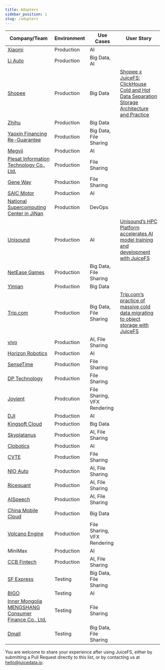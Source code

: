 ```yaml
---
title: Adopters
sidebar_position: 1
slug: /adopters
---
```


| Company/Team                                                                            | Environment | Use Cases                   | User Story                                                                                                                                                                                          |
|-----------------------------------------------------------------------------------------|-------------|-----------------------------|-----------------------------------------------------------------------------------------------------------------------------------------------------------------------------------------------------|
| [Xiaomi](https://www.mi.com/global)                                                     | Production  | AI                          |                                                                                                                                                                                                     |
| [Li Auto](https://www.lixiang.com/en)                                                   | Production  | Big Data, AI                |                                                                                                                                                                                                     |
| [Shopee](https://shopee.com)                                                            | Production  | Big Data                    | [Shopee x JuiceFS: ClickHouse Cold and Hot Data Separation Storage Architecture and Practice](https://juicefs.com/en/blog/shopee-clickhouse-with-juicefs)                                           |
| [Zhihu](https://www.zhihu.com)                                                          | Production  | Big Data                    |                                                                                                                                                                                                     |
| [Yaoxin Financing Re-Guarantee](https://www.yaoxinhd.com)                               | Production  | Big Data, File Sharing      |                                                                                                                                                                                                     |
| [Megvii](https://megvii.com)                                                            | Production  | AI                          |                                                                                                                                                                                                     |
| [Piesat Information Technology Co., Ltd.](https://www.piesat.cn)                        | Production  | File Sharing                |                                                                                                                                                                                                     |
| [Gene Way](https://www.geneway.cn)                                                      | Production  | File Sharing                |                                                                                                                                                                                                     |
| [SAIC Motor](https://www.saicmotor.com/english)                                         | Production  | AI                          |                                                                                                                                                                                                     |
| [National Supercomputing Center in JiNan](https://www.nsccjn.cn/)                       | Production  | DevOps                      |                                                                                                                                                                                                     |
| [Unisound](https://www.unisound.com)                                                    | Production  | AI                          | [Unisound’s HPC Platform accelerates AI model training and development with JuiceFS](https://juicefs.com/en/blog/unisounds-hpc-platform-accelerates-ai-model-training-and-development-with-juicefs) |
| [NetEase Games](https://www.neteasegames.com)                                           | Production  | Big Data, File Sharing      |                                                                                                                                                                                                     |
| [Yimian](https://www.yimian.io)                                                         | Production  | Big Data                    |                                                                                                                                                                                                     |
| [Trip.com](https://www.trip.com)                                                        | Production  | Big Data, File Sharing      | [Trip.com’s practice of massive cold data migrating to object storage with JuiceFS](https://juicefs.com/en/blog/user-stories/a-practice-of-massive-cold-data-migrating-to-oss-with-juicefs)         |
| [vivo](https://www.vivo.com)                                                            | Production  | AI, File Sharing            |                                                                                                                                                                                                     |
| [Horizon Robotics](https://horizon.ai)                                                  | Production  | AI                          |                                                                                                                                                                                                     |
| [SenseTime](https://www.sensetime.com/en)                                               | Production  | File Sharing                |                                                                                                                                                                                                     |
| [DP Technology](https://www.dp.tech)                                                    | Production  | File Sharing                |                                                                                                                                                                                                     |
| [Joyient](http://www.joyient.com)                                                       | Prodcution  | File Sharing, VFX Rendering |                                                                                                                                                                                                     |
| [DJI](https://www.dji.com)                                                              | Production  | AI                          |                                                                                                                                                                                                     |
| [Kingsoft Cloud](https://en.ksyun.com)                                                  | Production  | Big Data                    |                                                                                                                                                                                                     |
| [Skyplatanus](https://www.kuaidianyuedu.com)                                            | Production  | AI, File Sharing            |                                                                                                                                                                                                     |
| [Clobotics](https://clobotics.com)                                                      | Production  | AI                          |                                                                                                                                                                                                     |
| [CVTE](http://www.cvte.com/en)                                                          | Production  | File Sharing                |                                                                                                                                                                                                     |
| [NIO Auto](https://www.nio.com)                                                         | Production  | AI, File Sharing            |                                                                                                                                                                                                     |
| [Ricequant](https://www.ricequant.com)                                                  | Production  | AI, File Sharing            |                                                                                                                                                                                                     |
| [AISpeech](https://www.aispeech.com)                                                    | Production  | AI, File Sharing            |                                                                                                                                                                                                     |
| [China Mobile Cloud](https://ecloud.he.chinamobile.com)                                 | Production  | Big Data                    |                                                                                                                                                                                                     |
| [Volcano Engine](https://www.volcengine.com)                                            | Production  | File Sharing, VFX Rendering |                                                                                                                                                                                                     |
| MiniMax                                                                                 | Production  | AI                          |                                                                                                                                                                                                     |
| [CCB Fintech](https://www.ccbft.com)                                                    | Production  | AI, File Sharing            |                                                                                                                                                                                                     |
| [SF Express](https://www.sf-express.com)                                                | Testing     | Big Data, File Sharing      |                                                                                                                                                                                                     |
| [BIGO](https://bigo.tv)                                                                 | Testing     | AI                          |                                                                                                                                                                                                     |
| [Inner Mongolia MENGSHANG Consumer Finance Co., Ltd.](https://www.mengshangxiaofei.com) | Testing     | File Sharing                |                                                                                                                                                                                                     |
| [Dmall](https://www.dmall.com/en)                                                       | Testing     | Big Data, File Sharing      |                                                                                                                                                                                                     |

You are welcome to share your experience after using JuiceFS, either by submitting a Pull Request directly to this list, or by contacting us at hello@juicedata.io.
